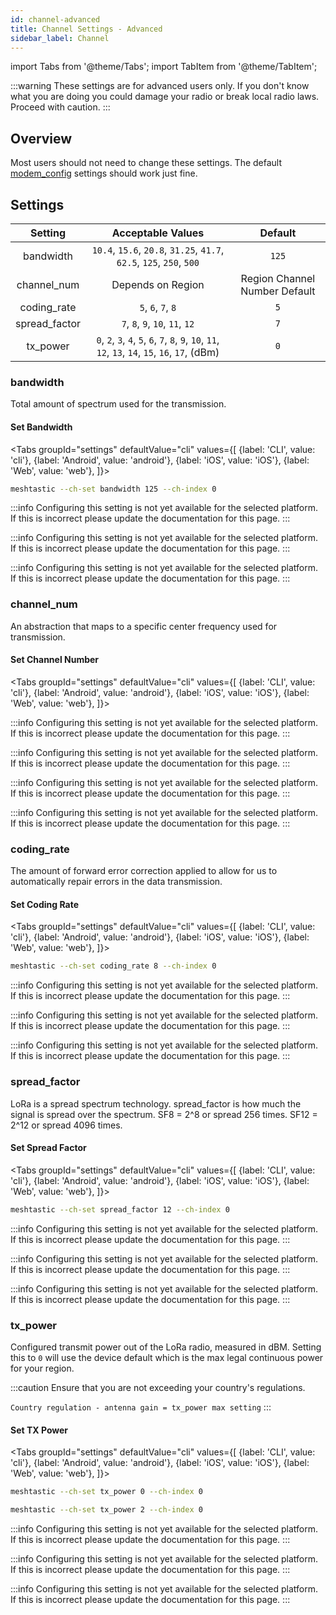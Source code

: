 ```yaml
---
id: channel-advanced
title: Channel Settings - Advanced
sidebar_label: Channel
---
```

import Tabs from '@theme/Tabs';
import TabItem from '@theme/TabItem';

:::warning
These settings are for advanced users only. If you don't know what you are doing you could damage your radio or break local radio laws. Proceed with caution.
:::

## Overview

Most users should not need to change these settings. The default [modem_config](channel#modem_config) settings should work just fine.

## Settings

| Setting | Acceptable Values | Default |
| :-----: | :---------------: | :-----: |
| bandwidth | `10.4`, `15.6`, `20.8`, `31.25`, `41.7`, `62.5`, `125`, `250`, `500` | `125` |
| channel_num | Depends on Region | Region Channel Number Default |
| coding_rate | `5`, `6`, `7`, `8` | `5` |
| spread_factor | `7`, `8`, `9`, `10`, `11`, `12` | `7` |
| tx_power | `0`, `2`, `3`, `4`, `5`, `6`, `7`, `8`, `9`, `10`, `11`, `12`, `13`, `14`, `15`, `16`, `17`, (dBm) | `0` |

### bandwidth

Total amount of spectrum used for the transmission.

#### Set Bandwidth

<Tabs
  groupId="settings"
  defaultValue="cli"
  values={[
    {label: 'CLI', value: 'cli'},
    {label: 'Android', value: 'android'},
    {label: 'iOS', value: 'iOS'},
    {label: 'Web', value: 'web'},
  ]}>
  <TabItem value="cli">

```bash
meshtastic --ch-set bandwidth 125 --ch-index 0
```

  </TabItem>
  <TabItem value="android">

:::info
Configuring this setting is not yet available for the selected platform. If this is incorrect please update the documentation for this page.
:::

  </TabItem>
  <TabItem value="iOS">

:::info
Configuring this setting is not yet available for the selected platform. If this is incorrect please update the documentation for this page.
:::

  </TabItem>
  <TabItem value="web">

:::info
Configuring this setting is not yet available for the selected platform. If this is incorrect please update the documentation for this page.
:::

  </TabItem>
</Tabs>

### channel_num

An abstraction that maps to a specific center frequency used for transmission.

#### Set Channel Number

<Tabs
  groupId="settings"
  defaultValue="cli"
  values={[
    {label: 'CLI', value: 'cli'},
    {label: 'Android', value: 'android'},
    {label: 'iOS', value: 'iOS'},
    {label: 'Web', value: 'web'},
  ]}>
  <TabItem value="cli">

:::info
Configuring this setting is not yet available for the selected platform. If this is incorrect please update the documentation for this page.
:::

  </TabItem>
  <TabItem value="android">

:::info
Configuring this setting is not yet available for the selected platform. If this is incorrect please update the documentation for this page.
:::

  </TabItem>
  <TabItem value="iOS">

:::info
Configuring this setting is not yet available for the selected platform. If this is incorrect please update the documentation for this page.
:::

  </TabItem>
  <TabItem value="web">

:::info
Configuring this setting is not yet available for the selected platform. If this is incorrect please update the documentation for this page.
:::

  </TabItem>
</Tabs>

### coding_rate

The amount of forward error correction applied to allow for us to automatically repair errors in the data transmission.

#### Set Coding Rate

<Tabs
  groupId="settings"
  defaultValue="cli"
  values={[
    {label: 'CLI', value: 'cli'},
    {label: 'Android', value: 'android'},
    {label: 'iOS', value: 'iOS'},
    {label: 'Web', value: 'web'},
  ]}>
  <TabItem value="cli">

```bash
meshtastic --ch-set coding_rate 8 --ch-index 0
```

  </TabItem>
  <TabItem value="android">

:::info
Configuring this setting is not yet available for the selected platform. If this is incorrect please update the documentation for this page.
:::

  </TabItem>
  <TabItem value="iOS">

:::info
Configuring this setting is not yet available for the selected platform. If this is incorrect please update the documentation for this page.
:::

  </TabItem>
  <TabItem value="web">

:::info
Configuring this setting is not yet available for the selected platform. If this is incorrect please update the documentation for this page.
:::

  </TabItem>
</Tabs>

### spread_factor

LoRa is a spread spectrum technology. spread_factor is how much the signal is spread over the spectrum. SF8 = 2^8 or spread 256 times. SF12 = 2^12 or spread 4096 times.

#### Set Spread Factor

<Tabs
  groupId="settings"
  defaultValue="cli"
  values={[
    {label: 'CLI', value: 'cli'},
    {label: 'Android', value: 'android'},
    {label: 'iOS', value: 'iOS'},
    {label: 'Web', value: 'web'},
  ]}>
  <TabItem value="cli">

```bash
meshtastic --ch-set spread_factor 12 --ch-index 0
```

  </TabItem>
  <TabItem value="android">

:::info
Configuring this setting is not yet available for the selected platform. If this is incorrect please update the documentation for this page.
:::

  </TabItem>
  <TabItem value="iOS">

:::info
Configuring this setting is not yet available for the selected platform. If this is incorrect please update the documentation for this page.
:::

  </TabItem>
  <TabItem value="web">

:::info
Configuring this setting is not yet available for the selected platform. If this is incorrect please update the documentation for this page.
:::

  </TabItem>
</Tabs>

### tx_power

Configured transmit power out of the LoRa radio, measured in dBM. Setting this to `0` will use the device default which is the max legal continuous power for your region.

:::caution
Ensure that you are not exceeding your country's regulations.

`Country regulation - antenna gain = tx_power max setting`
:::

#### Set TX Power

<Tabs
  groupId="settings"
  defaultValue="cli"
  values={[
    {label: 'CLI', value: 'cli'},
    {label: 'Android', value: 'android'},
    {label: 'iOS', value: 'iOS'},
    {label: 'Web', value: 'web'},
  ]}>
  <TabItem value="cli">

  ```bash title="Set Default"
  meshtastic --ch-set tx_power 0 --ch-index 0
  ```
  ```bash title="Set to 2dBM"
  meshtastic --ch-set tx_power 2 --ch-index 0
  ```

  </TabItem>
  <TabItem value="android">

:::info
Configuring this setting is not yet available for the selected platform. If this is incorrect please update the documentation for this page.
:::

  </TabItem>
  <TabItem value="iOS">

:::info
Configuring this setting is not yet available for the selected platform. If this is incorrect please update the documentation for this page.
:::

  </TabItem>
  <TabItem value="web">

:::info
Configuring this setting is not yet available for the selected platform. If this is incorrect please update the documentation for this page.
:::

  </TabItem>
</Tabs>
